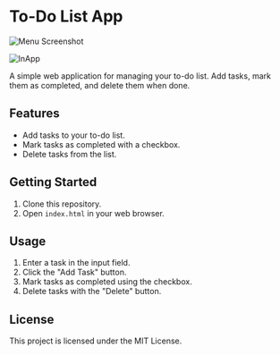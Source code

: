 # To-Do List App

![Menu Screenshot](Menu.png)

![InApp](InApp.png)

A simple web application for managing your to-do list. Add tasks, mark them as completed, and delete them when done.

## Features

- Add tasks to your to-do list.
- Mark tasks as completed with a checkbox.
- Delete tasks from the list.

## Getting Started

1. Clone this repository.
2. Open `index.html` in your web browser.

## Usage

1. Enter a task in the input field.
2. Click the "Add Task" button.
3. Mark tasks as completed using the checkbox.
4. Delete tasks with the "Delete" button.

## License

This project is licensed under the MIT License.
